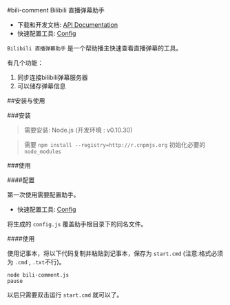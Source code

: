#bili-comment Bilibili 直播弹幕助手

* 下载和开发文档: [API Documentation](http://bili,micblo.com/)
* 快速配置工具: [Config](http://bili.micblo.com/#config_builder)

`Bilibili 直播弹幕助手` 是一个帮助播主快速查看直播弹幕的工具。

有几个功能：

1. 同步连接bilibili弹幕服务器
2. 可以储存弹幕信息

##安装与使用

###安装

> 需要安装: Node.js (开发环境 : v0.10.30)

> 需要 `npm install --registry=http://r.cnpmjs.org` 初始化必要的 `node_modules`

###使用

####配置

第一次使用需要配置助手。

* 快速配置工具: [Config](http://bili.micblo.com/#config_builder)

将生成的 `config.js` 覆盖助手根目录下的同名文件。

####使用

使用记事本，将以下代码复制并粘贴到记事本，保存为 `start.cmd` (注意:格式必须为 `.cmd` , `.txt`不行)。

```
node bili-comment.js
pause
```

以后只需要双击运行 `start.cmd` 就可以了。
